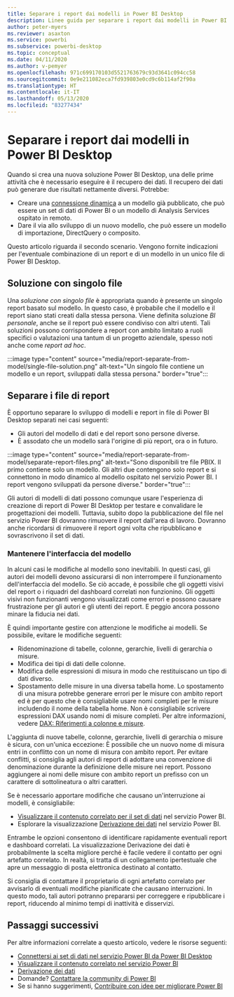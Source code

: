 ```yaml
---
title: Separare i report dai modelli in Power BI Desktop
description: Linee guida per separare i report dai modelli in Power BI Desktop.
author: peter-myers
ms.reviewer: asaxton
ms.service: powerbi
ms.subservice: powerbi-desktop
ms.topic: conceptual
ms.date: 04/11/2020
ms.author: v-pemyer
ms.openlocfilehash: 971c699170103d5521763679c93d3641c094cc58
ms.sourcegitcommit: 0e9e211082eca7fd939803e0cd9c6b114af2f90a
ms.translationtype: HT
ms.contentlocale: it-IT
ms.lasthandoff: 05/13/2020
ms.locfileid: "83277434"
---
```

# <a name="separate-reports-from-models-in-power-bi-desktop"></a>Separare i report dai modelli in Power BI Desktop

Quando si crea una nuova soluzione Power BI Desktop, una delle prime attività che è necessario eseguire è il recupero dei dati. Il recupero dei dati può generare due risultati nettamente diversi. Potrebbe:

- Creare una [connessione dinamica](../connect-data/desktop-report-lifecycle-datasets.md) a un modello già pubblicato, che può essere un set di dati di Power BI o un modello di Analysis Services ospitato in remoto.
- Dare il via allo sviluppo di un nuovo modello, che può essere un modello di importazione, DirectQuery o composito.

Questo articolo riguarda il secondo scenario. Vengono fornite indicazioni per l'eventuale combinazione di un report e di un modello in un unico file di Power BI Desktop.

## <a name="single-file-solution"></a>Soluzione con singolo file

Una _soluzione con singolo file_ è appropriata quando è presente un singolo report basato sul modello. In questo caso, è probabile che il modello e il report siano stati creati dalla stessa persona. Viene definita soluzione _BI personale_, anche se il report può essere condiviso con altri utenti. Tali soluzioni possono corrispondere a report con ambito limitato a ruoli specifici o valutazioni una tantum di un progetto aziendale, spesso noti anche come _report ad hoc_.

:::image type="content" source="media/report-separate-from-model/single-file-solution.png" alt-text="Un singolo file contiene un modello e un report, sviluppati dalla stessa persona." border="true":::

## <a name="separate-report-files"></a>Separare i file di report

È opportuno separare lo sviluppo di modelli e report in file di Power BI Desktop separati nei casi seguenti:

- Gli autori del modello di dati e del report sono persone diverse.
- È assodato che un modello sarà l'origine di più report, ora o in futuro.

:::image type="content" source="media/report-separate-from-model/separate-report-files.png" alt-text="Sono disponibili tre file PBIX. Il primo contiene solo un modello. Gli altri due contengono solo report e si connettono in modo dinamico al modello ospitato nel servizio Power BI. I report vengono sviluppati da persone diverse." border="true":::

Gli autori di modelli di dati possono comunque usare l'esperienza di creazione di report di Power BI Desktop per testare e convalidare le progettazioni dei modelli. Tuttavia, subito dopo la pubblicazione del file nel servizio Power BI dovranno rimuovere il report dall'area di lavoro. Dovranno anche ricordarsi di rimuovere il report ogni volta che ripubblicano e sovrascrivono il set di dati.

### <a name="preserve-the-model-interface"></a>Mantenere l'interfaccia del modello

In alcuni casi le modifiche al modello sono inevitabili. In questi casi, gli autori dei modelli devono assicurarsi di non interrompere il funzionamento dell'interfaccia del modello. Se ciò accade, è possibile che gli oggetti visivi del report o i riquadri del dashboard correlati non funzionino. Gli oggetti visivi non funzionanti vengono visualizzati come errori e possono causare frustrazione per gli autori e gli utenti dei report. E peggio ancora possono minare la fiducia nei dati.

È quindi importante gestire con attenzione le modifiche ai modelli. Se possibile, evitare le modifiche seguenti:

- Ridenominazione di tabelle, colonne, gerarchie, livelli di gerarchia o misure.
- Modifica dei tipi di dati delle colonne.
- Modifica delle espressioni di misura in modo che restituiscano un tipo di dati diverso.
- Spostamento delle misure in una diversa tabella home. Lo spostamento di una misura potrebbe generare errori per le misure con ambito report ed è per questo che è consigliabile usare nomi completi per le misure includendo il nome della tabella home. Non è consigliabile scrivere espressioni DAX usando nomi di misure completi. Per altre informazioni, vedere [DAX: Riferimenti a colonne e misure](dax-column-measure-references.md).

L'aggiunta di nuove tabelle, colonne, gerarchie, livelli di gerarchia o misure è sicura, con un'unica eccezione: È possibile che un nuovo nome di misura entri in conflitto con un nome di misura con ambito report. Per evitare conflitti, si consiglia agli autori di report di adottare una convenzione di denominazione durante la definizione delle misure nei report. Possono aggiungere ai nomi delle misure con ambito report un prefisso con un carattere di sottolineatura o altri caratteri.

Se è necessario apportare modifiche che causano un'interruzione ai modelli, è consigliabile:

- [Visualizzare il contenuto correlato per il set di dati](../consumer/end-user-related.md#view-related-content-for-a-dataset) nel servizio Power BI.
- Esplorare la visualizzazione [Derivazione dei dati](../collaborate-share/service-data-lineage.md) nel servizio Power BI.

Entrambe le opzioni consentono di identificare rapidamente eventuali report e dashboard correlati. La visualizzazione Derivazione dei dati è probabilmente la scelta migliore perché è facile vedere il contatto per ogni artefatto correlato. In realtà, si tratta di un collegamento ipertestuale che apre un messaggio di posta elettronica destinato al contatto.

Si consiglia di contattare il proprietario di ogni artefatto correlato per avvisarlo di eventuali modifiche pianificate che causano interruzioni. In questo modo, tali autori potranno prepararsi per correggere e ripubblicare i report, riducendo al minimo tempi di inattività e disservizi.

## <a name="next-steps"></a>Passaggi successivi

Per altre informazioni correlate a questo articolo, vedere le risorse seguenti:

- [Connettersi ai set di dati nel servizio Power BI da Power BI Desktop](../connect-data/desktop-report-lifecycle-datasets.md)
- [Visualizzare il contenuto correlato nel servizio Power BI](../consumer/end-user-related.md)
- [Derivazione dei dati](../collaborate-share/service-data-lineage.md)
- Domande? [Contattare la community di Power BI](https://community.powerbi.com/)
- Se si hanno suggerimenti, [Contribuire con idee per migliorare Power BI](https://ideas.powerbi.com/)
